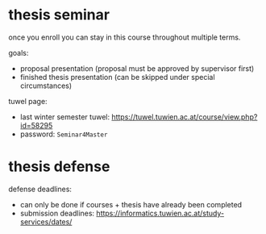 # thesis seminar

once you enroll you can stay in this course throughout multiple terms.

goals:

- proposal presentation (proposal must be approved by supervisor first)
- finished thesis presentation (can be skipped under special circumstances)

tuwel page:

- last winter semester tuwel: https://tuwel.tuwien.ac.at/course/view.php?id=58295
- password: `Seminar4Master`

# thesis defense

defense deadlines:

- can only be done if courses + thesis have already been completed
- submission deadlines: https://informatics.tuwien.ac.at/study-services/dates/
